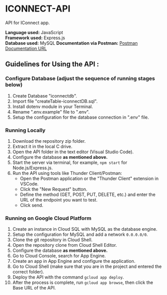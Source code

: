 # ICONNECT-API

API for IConnect app.

**Language used:** JavaScript  
**Framework used:** Express.js  
**Database used:** MySQL
**Documentation via Postman:** [Postman Documentation URL](https://docs.google.com/document/d/1nncNJntdvPAomJyjQxKhRkxLWZj6AAzE/edit?usp=sharing&ouid=114610575091302379646&rtpof=true&sd=true)

## Guidelines for Using the API :

### Configure Database (adjust the sequence of running stages below)
1. Create Database "iconnectdb".
2. Import file "createTable-iconnectDB.sql".
3. Install dotenv module in your Terminal.
4. Rename ".env.example" file to ".env".
5. Setup the configuration for the database connection in ".env" file.

### Running Locally
1. Download the repository zip folder.
2. Extract it in the local C drive.
3. Open the API folder in the text editor (Visual Studio Code).
4. Configure the database **as mentioned above.**
5. Start the server via terminal, for example, `npm start` for Node.js/Express.js.
6. Run the API using tools like Thunder Client/Postman:
   - Open the Postman application or the "Thunder Client" extension in VSCode.
   - Click the "New Request" button.
   - Define the method (GET, POST, PUT, DELETE, etc.) and enter the URL of the endpoint you want to test.
   - Click send.

### Running on Google Cloud Platform
1. Create an instance in Cloud SQL with MySQL as the database engine.
2. Setup the configuration for MySQL and add a network `0.0.0.0/0`.
3. Clone the git repository in Cloud Shell.
4. Open the repository clone from Cloud Shell Editor.
5. Configure the database **as mentioned above.**
6. Go to Cloud Console, search for App Engine.
7. Create an app in App Engine and configure the application.
8. Go to Cloud Shell (make sure that you are in the project and entered the correct folder).
9. Deploy the API with the command `gcloud app deploy`.
10. After the process is complete, run `gcloud app browse`, then click the Base URL of the API.
